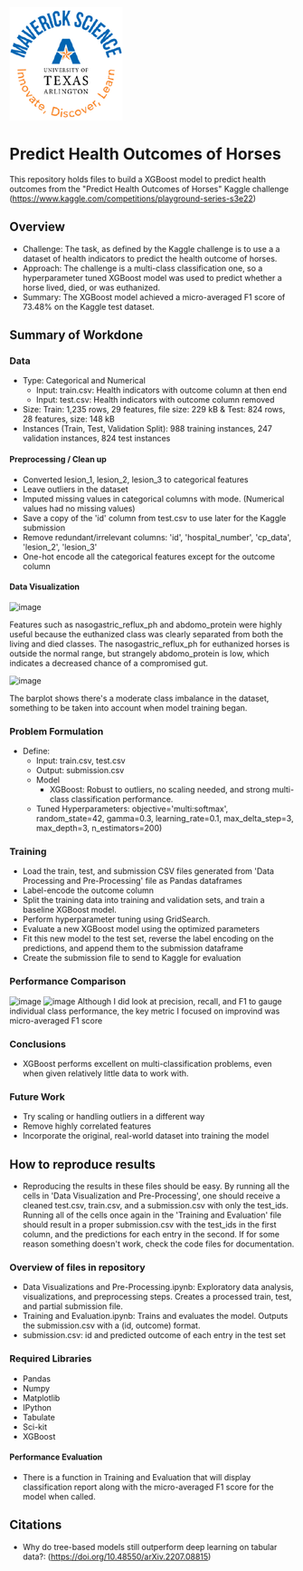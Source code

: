 ![](UTA-DataScience-Logo.png)

# Predict Health Outcomes of Horses

This repository holds files to build a XGBoost model to predict health outcomes from the "Predict Health Outcomes of Horses" Kaggle challenge (https://www.kaggle.com/competitions/playground-series-s3e22) 

## Overview

  * Challenge: The task, as defined by the Kaggle challenge is to use a a dataset of health indicators to predict the health outcome of horses.
  * Approach: The challenge is a multi-class classification one, so a hyperparameter tuned XGBoost model was used to predict whether a horse lived, died, or was euthanized.
  * Summary: The XGBoost model achieved a micro-averaged F1 score of 73.48% on the Kaggle test dataset.
    
## Summary of Workdone

### Data

  * Type: Categorical and Numerical
    * Input: train.csv: Health indicators with outcome column at then end
    * Input: test.csv: Health indicators with outcome column removed
  * Size: Train: 1,235 rows, 29 features, file size: 229 kB & Test: 824 rows, 28 features, size: 148 kB
  * Instances (Train, Test, Validation Split): 988 training instances, 247 validation instances, 824 test instances

#### Preprocessing / Clean up
* Converted lesion_1, lesion_2, lesion_3 to categorical features
* Leave outliers in the dataset
* Imputed missing values in categorical columns with mode. (Numerical values had no missing values)
* Save a copy of the 'id' column from test.csv to use later for the Kaggle submission
* Remove redundant/irrelevant columns: 'id', 'hospital_number', 'cp_data', 'lesion_2', 'lesion_3'
* One-hot encode all the categorical features except for the outcome column

#### Data Visualization

![image](https://github.com/user-attachments/assets/a9a3a618-1bcd-4374-ba22-255d89564d2b)

Features such as nasogastric_reflux_ph and abdomo_protein were highly useful because the euthanized class was clearly separated from both the living and died classes. The nasogastric_reflux_ph for euthanized horses is outside the normal range, but strangely abdomo_protein is low, which indicates a decreased chance of a compromised gut.

![image](https://github.com/user-attachments/assets/b63215d8-84b8-4235-b936-85a81e7ec1e9)

The barplot shows there's a moderate class imbalance in the dataset, something to be taken into account when model training began.

### Problem Formulation

* Define:
  * Input: train.csv, test.csv
  * Output: submission.csv
  * Model
    * XGBoost: Robust to outliers, no scaling needed, and strong multi-class classification performance.
  * Tuned Hyperparameters: objective='multi:softmax', random_state=42, gamma=0.3, learning_rate=0.1, max_delta_step=3, max_depth=3, n_estimators=200)

### Training

* Load the train, test, and submission CSV files generated from 'Data Processing and Pre-Processing' file as Pandas dataframes
* Label-encode the outcome column
* Split the training data into training and validation sets, and train a baseline XGBoost model.
* Perform hyperparameter tuning using GridSearch.
* Evaluate a new XGBoost model using the optimized parameters
* Fit this new model to the test set, reverse the label encoding on the predictions, and append them to the submission dataframe
* Create the submission file to send to Kaggle for evaluation
  
### Performance Comparison

![image](https://github.com/user-attachments/assets/ba2e2942-bc30-4ea4-af2b-06b5ce593f0a)
![image](https://github.com/user-attachments/assets/d8f3626e-4f5e-4c25-8771-bf44c56440b5)
Although I did look at precision, recall, and F1 to gauge individual class performance, the key metric I focused on improvind was micro-averaged F1 score

### Conclusions

* XGBoost performs excellent on multi-classification problems, even when given relatively little data to work with.

### Future Work

* Try scaling or handling outliers in a different way
* Remove highly correlated features
* Incorporate the original, real-world dataset into training the model
  
## How to reproduce results

* Reproducing the results in these files should be easy. By running all the cells in 'Data Visualization and Pre-Processing', one should receive a cleaned test.csv, train.csv, and a submission.csv with only the test_ids. Running all of the cells once again in the 'Training and Evaluation' file should result in a proper submission.csv with the test_ids in the first column, and the predictions for each entry in the second. If for some reason something doesn't work, check the code files for documentation.

### Overview of files in repository

  * Data Visualizations and Pre-Processing.ipynb: Exploratory data analysis, visualizations, and preprocessing steps. Creates a processed train, test, and partial submission file.
  * Training and Evaluation.ipynb: Trains and evaluates the model. Outputs the submission.csv with a (id, outcome) format.
  * submission.csv: id and predicted outcome of each entry in the test set

### Required Libraries
* Pandas
* Numpy
* Matplotlib
* IPython
* Tabulate
* Sci-kit 
* XGBoost

#### Performance Evaluation

* There is a function in Training and Evaluation that will display classification report along with the micro-averaged F1 score for the model when called.

## Citations

* Why do tree-based models still outperform deep learning on tabular data?: (https://doi.org/10.48550/arXiv.2207.08815) 
